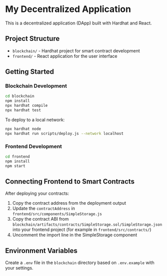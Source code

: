 # My Decentralized Application

This is a decentralized application (DApp) built with Hardhat and React.

## Project Structure

- `blockchain/` - Hardhat project for smart contract development
- `frontend/` - React application for the user interface

## Getting Started

### Blockchain Development

```bash
cd blockchain
npm install
npx hardhat compile
npx hardhat test
```

To deploy to a local network:

```bash
npx hardhat node
npx hardhat run scripts/deploy.js --network localhost
```

### Frontend Development

```bash
cd frontend
npm install
npm start
```

## Connecting Frontend to Smart Contracts

After deploying your contracts:

1. Copy the contract address from the deployment output
2. Update the `contractAddress` in `frontend/src/components/SimpleStorage.js`
3. Copy the contract ABI from `blockchain/artifacts/contracts/SimpleStorage.sol/SimpleStorage.json` 
   into your frontend project (for example in `frontend/src/contracts/`)
4. Uncomment the import line in the SimpleStorage component

## Environment Variables

Create a `.env` file in the `blockchain` directory based on `.env.example` with your settings.
